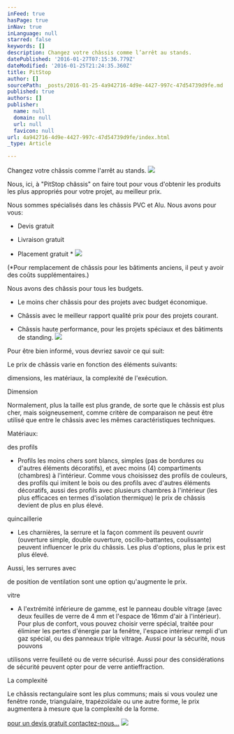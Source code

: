 ```yaml
---
inFeed: true
hasPage: true
inNav: true
inLanguage: null
starred: false
keywords: []
description: Changez votre châssis comme l’arrêt au stands.
datePublished: '2016-01-27T07:15:36.779Z'
dateModified: '2016-01-25T21:24:35.360Z'
title: PitStop
author: []
sourcePath: _posts/2016-01-25-4a942716-4d9e-4427-997c-47d54739d9fe.md
published: true
authors: []
publisher:
  name: null
  domain: null
  url: null
  favicon: null
url: 4a942716-4d9e-4427-997c-47d54739d9fe/index.html
_type: Article

---
```

Changez votre châssis comme l'arrêt au stands.
![](https://the-grid-user-content.s3-us-west-2.amazonaws.com/d42ca83e-130f-42ec-a69e-411f96fd2d08.JPG)

Nous, ici, à
"PitStop châssis" on faire tout pour vous d'obtenir les produits les
plus appropriés pour votre projet, au meilleur prix.

Nous sommes spécialisés
dans les châssis PVC et Alu. Nous avons pour vous:

- Devis gratuit

- Livraison gratuit

- Placement gratuit \*
![](https://the-grid-user-content.s3-us-west-2.amazonaws.com/53e62859-8741-4fa8-b960-505f45bc7ed5.jpg)

(\*Pour
remplacement de châssis pour les bâtiments anciens, il peut y avoir des coûts
supplémentaires.)

Nous avons des
châssis pour tous les budgets. 

- Le moins cher châssis pour des projets avec
budget économique.

- Châssis avec le meilleur rapport qualité
prix pour des projets courant.

- Châssis haute performance, pour les projets
spéciaux et des bâtiments de standing.
![](https://the-grid-user-content.s3-us-west-2.amazonaws.com/aee13e5f-fab3-4c8e-9654-7463fd5e2dbd.jpg)

Pour être bien
informé, vous devriez savoir ce qui suit:

Le prix de
châssis varie en fonction des éléments suivants:

dimensions, les
matériaux, la complexité de l'exécution.

Dimension

Normalement, plus
la taille est plus grande, de sorte que le châssis est plus cher, mais
soigneusement, comme critère de comparaison ne peut être utilisé que entre le
châssis avec les mêmes caractéristiques techniques.

Matériaux:

des profils 

- Profils les
moins chers sont blancs, simples (pas de bordures ou d'autres éléments
décoratifs), et avec moins (4) compartiments (chambres) à l'intérieur. Comme
vous choisissez des profils de couleurs, des profils qui imitent le bois ou des
profils avec d'autres éléments décoratifs, aussi des profils avec plusieurs
chambres à l'intérieur (les plus efficaces en termes d'isolation thermique) le
prix de châssis devient de plus en plus élevé.

quincaillerie 

- Les charnières,
la serrure et la façon comment ils peuvent ouvrir (ouverture simple, double
ouverture, oscillo-battantes, coulissante) peuvent influencer le prix du
châssis. Les plus d'options, plus le prix est plus élevé.

Aussi, les serrures avec

de position de ventilation sont une option
qu'augmente le prix.

vitre

- A l'extrémité
inférieure de gamme, est le panneau double vitrage (avec deux feuilles de verre
de 4 mm et l'espace de 16mm d'air à l'intérieur). Pour plus de confort, vous pouvez
choisir verre spécial, traitée pour éliminer les pertes d'énergie par la
fenêtre, l'espace intérieur rempli d'un gaz spécial, ou des panneaux triple
vitrage. Aussi pour la sécurité, nous pouvons

utilisons verre feuilleté ou de verre sécurisé. Aussi pour des
considérations de sécurité peuvent opter pour de verre antieffraction. 

La complexité

Le châssis
rectangulaire sont les plus communs; mais si vous voulez une fenêtre ronde,
triangulaire, trapézoïdale ou une autre forme, le prix augmentera à mesure que
la complexité de la forme.

[pour un devis gratuit contactez-nous...][0]
![](https://the-grid-user-content.s3-us-west-2.amazonaws.com/4fe61f04-b632-437b-9aac-f7ca2ab14b60.jpg)

[0]: contact